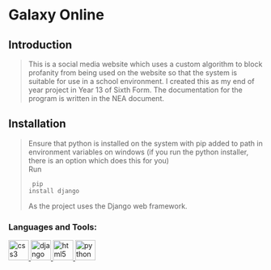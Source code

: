 # Galaxy Online

## Introduction

> This is a social media website which uses a custom algorithm to block profanity from being used on the website so that the system is suitable for use in a school environment. I created this as my end of year project in Year 13 of Sixth Form. The documentation for the program is written in the NEA document.

## Installation

> Ensure that python is installed on the system with pip added to path in environment variables on windows (if you run the python installer, there is an option which does this for you) <br>
Run <pre><code> pip install django</code></pre>
As the project uses the Django web framework.

<h3 align="left">Languages and Tools:</h3>
<p align="left"><a href="https://www.w3schools.com/css/" target="_blank"><img 
src="https://devicons.github.io/devicon/devicon.git/icons/css3/css3-original-wordmark.svg"
alt="css3" width="40" height="40"/> </a> <a href="https://www.djangoproject.com/" 
target="_blank"> <img src="https://devicons.github.io/devicon/devicon.git/icons/django/django-original.svg"
alt="django" width="40" height="40"/> </a> <a href="https://www.w3.org/html/" target="_blank">
<img src="https://devicons.github.io/devicon/devicon.git/icons/html5/html5-original-wordmark.svg"
alt="html5" width="40" height="40"/> </a> <a href="https://www.python.org" target="_blank"> <img 
src="https://devicons.github.io/devicon/devicon.git/icons/python/python-original.svg"
alt="python" width="40" height="40"/> </a> </p>
